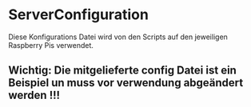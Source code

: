 # ServerConfiguration

Diese Konfigurations Datei wird von den Scripts auf den jeweiligen Raspberry Pis verwendet.

## Wichtig: Die mitgelieferte config Datei ist ein Beispiel un muss vor verwendung abgeändert werden !!! 
